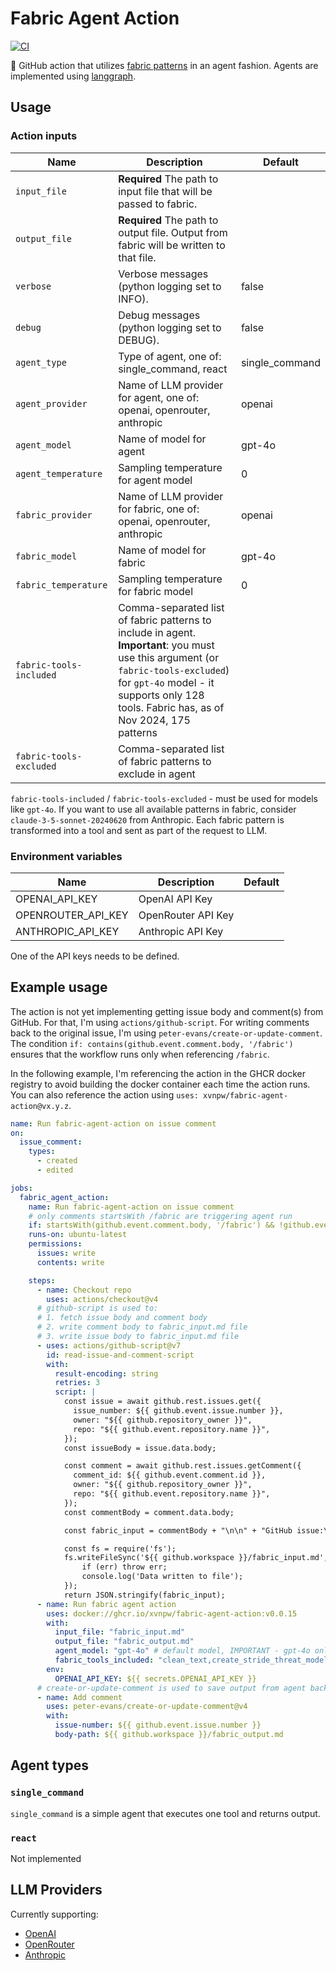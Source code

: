 # Fabric Agent Action

[![CI](https://github.com/xvnpw/fabric-agent-action/actions/workflows/ci.yaml/badge.svg)](https://github.com/xvnpw/fabric-agent-action/actions/workflows/ci.yaml)

🤖 GitHub action that utilizes [fabric patterns](https://github.com/danielmiessler/fabric/tree/main/patterns) in an agent fashion. Agents are implemented using [langgraph](https://www.langchain.com/langgraph).

## Usage

### Action inputs

| Name | Description | Default |
| --- | --- | --- |
| `input_file` | **Required** The path to input file that will be passed to fabric. | |
| `output_file` | **Required** The path to output file. Output from fabric will be written to that file. | |
| `verbose` | Verbose messages (python logging set to INFO). | false |
| `debug` | Debug messages (python logging set to DEBUG). | false |
| `agent_type` | Type of agent, one of: single_command, react | single_command |
| `agent_provider` | Name of LLM provider for agent, one of: openai, openrouter, anthropic | openai |
| `agent_model` | Name of model for agent | gpt-4o |
| `agent_temperature` | Sampling temperature for agent model | 0 |
| `fabric_provider` | Name of LLM provider for fabric, one of: openai, openrouter, anthropic | openai |
| `fabric_model` | Name of model for fabric | gpt-4o |
| `fabric_temperature` | Sampling temperature for fabric model | 0 |
| `fabric-tools-included` | Comma-separated list of fabric patterns to include in agent. **Important**: you must use this argument (or `fabric-tools-excluded`) for `gpt-4o` model - it supports only 128 tools. Fabric has, as of Nov 2024, 175 patterns |
| `fabric-tools-excluded` | Comma-separated list of fabric patterns to exclude in agent |

`fabric-tools-included` / `fabric-tools-excluded` - must be used for models like `gpt-4o`. If you want to use all available patterns in fabric, consider `claude-3-5-sonnet-20240620` from Anthropic. Each fabric pattern is transformed into a tool and sent as part of the request to LLM.

### Environment variables

| Name | Description | Default |
| --- | --- | --- |
| OPENAI_API_KEY | OpenAI API Key | |
| OPENROUTER_API_KEY | OpenRouter API Key | |
| ANTHROPIC_API_KEY | Anthropic API Key | |

One of the API keys needs to be defined.

## Example usage

The action is not yet implementing getting issue body and comment(s) from GitHub. For that, I'm using `actions/github-script`. For writing comments back to the original issue, I'm using `peter-evans/create-or-update-comment`. The condition `if: contains(github.event.comment.body, '/fabric')` ensures that the workflow runs only when referencing `/fabric`.

In the following example, I'm referencing the action in the GHCR docker registry to avoid building the docker container each time the action runs. You can also reference the action using `uses: xvnpw/fabric-agent-action@vx.y.z`.

```yml
name: Run fabric-agent-action on issue comment
on:
  issue_comment:
    types:
      - created
      - edited

jobs:
  fabric_agent_action:
    name: Run fabric-agent-action on issue comment
    # only comments startsWith /fabric are triggering agent run
    if: startsWith(github.event.comment.body, '/fabric') && !github.event.issue.pull_request
    runs-on: ubuntu-latest
    permissions:
      issues: write
      contents: write

    steps:
      - name: Checkout repo
        uses: actions/checkout@v4
      # github-script is used to:
      # 1. fetch issue body and comment body
      # 2. write comment body to fabric_input.md file
      # 3. write issue body to fabric_input.md file
      - uses: actions/github-script@v7
        id: read-issue-and-comment-script
        with:
          result-encoding: string
          retries: 3
          script: |
            const issue = await github.rest.issues.get({
              issue_number: ${{ github.event.issue.number }},
              owner: "${{ github.repository_owner }}",
              repo: "${{ github.event.repository.name }}",
            });
            const issueBody = issue.data.body;

            const comment = await github.rest.issues.getComment({
              comment_id: ${{ github.event.comment.id }},
              owner: "${{ github.repository_owner }}",
              repo: "${{ github.event.repository.name }}",
            });
            const commentBody = comment.data.body;

            const fabric_input = commentBody + "\n\n" + "GitHub issue:\n" + issueBody;

            const fs = require('fs');
            fs.writeFileSync('${{ github.workspace }}/fabric_input.md', fabric_input, (err) => {
                if (err) throw err;
                console.log('Data written to file');
            });
            return JSON.stringify(fabric_input);
      - name: Run fabric agent action
        uses: docker://ghcr.io/xvnpw/fabric-agent-action:v0.0.15
        with:
          input_file: "fabric_input.md"
          output_file: "fabric_output.md"
          agent_model: "gpt-4o" # default model, IMPORTANT - gpt-4o only supports 128 patterns - you need to use fabric_tools_included/fabric_tools_excluded 
          fabric_tools_included: "clean_text,create_stride_threat_model,create_design_document,review_design,refine_design_document,create_threat_scenarios,improve_writing"
        env:
          OPENAI_API_KEY: ${{ secrets.OPENAI_API_KEY }}
      # create-or-update-comment is used to save output from agent back to original issue
      - name: Add comment
        uses: peter-evans/create-or-update-comment@v4
        with:
          issue-number: ${{ github.event.issue.number }}
          body-path: ${{ github.workspace }}/fabric_output.md
```

## Agent types

### `single_command`

`single_command` is a simple agent that executes one tool and returns output.

### `react`

Not implemented

## LLM Providers

Currently supporting:
- [OpenAI](https://platform.openai.com/)
- [OpenRouter](https://openrouter.ai/)
- [Anthropic](https://www.anthropic.com/)
